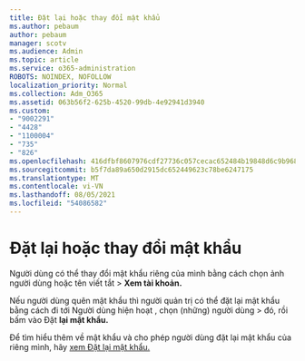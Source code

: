 ```yaml
---
title: Đặt lại hoặc thay đổi mật khẩu
ms.author: pebaum
author: pebaum
manager: scotv
ms.audience: Admin
ms.topic: article
ms.service: o365-administration
ROBOTS: NOINDEX, NOFOLLOW
localization_priority: Normal
ms.collection: Adm_O365
ms.assetid: 063b56f2-625b-4520-99db-4e92941d3940
ms.custom:
- "9002291"
- "4428"
- "1100004"
- "735"
- "826"
ms.openlocfilehash: 416dfbf8607976cdf27736c057cecac652484b19848d6c9b9680e265394819b3
ms.sourcegitcommit: b5f7da89a650d2915dc652449623c78be6247175
ms.translationtype: MT
ms.contentlocale: vi-VN
ms.lasthandoff: 08/05/2021
ms.locfileid: "54086582"
---
```

# <a name="reset-or-change-passwords"></a>Đặt lại hoặc thay đổi mật khẩu

Người dùng có thể thay đổi mật khẩu riêng của mình bằng cách chọn ảnh người dùng hoặc tên viết tắt > **Xem tài khoản.**
  
Nếu người dùng quên mật khẩu thì người quản trị có thể đặt lại mật khẩu bằng cách đi tới Người dùng hiện hoạt , chọn (những) người dùng  >  [](https://portal.office.com/adminportal/home#/users)đó, rồi bấm vào Đặt **lại mật khẩu.**
  
Để tìm hiểu thêm về mật khẩu và cho phép người dùng đặt lại mật khẩu của riêng mình, hãy [xem Đặt lại mật khẩu.](/microsoft-365/admin/add-users/reset-passwords)
